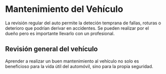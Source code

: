 # Mantenimiento del Vehículo
La revisión regular del auto permite la deteción temprana de fallas, roturas o deterioro que podrían derivar en accidentes. Se pueden realizar por el dueño pero es importante llevarlo con un profesional.

## Revisión general del vehículo
Aprender a realizar un buen mantenimiento al vehículo no solo es beneficioso para la vida útil del automóvil, sino para la propia seguridad.
